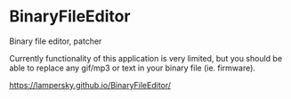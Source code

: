# BinaryFileEditor

Binary file editor, patcher

Currently functionality of this application is very limited, but you should be able to replace any gif/mp3 or text in your binary file (ie. firmware).

https://lampersky.github.io/BinaryFileEditor/

